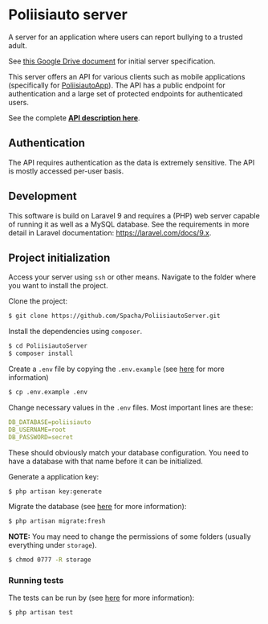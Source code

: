 # Poliisiauto server

A server for an application where users can report bullying to a trusted adult.

See [this Google Drive document](https://docs.google.com/spreadsheets/d/1WYGZZfEpqy50AALHSY2IM9s3xUBot-i0YONzvU3Gz-4/edit#gid=1449701033) for initial server specification.

This server offers an API for various clients such as mobile applications (specifically for [PoliisiautoApp](https://github.com/Spacha/PoliisiautoApp)). The API has a public endpoint for authentication and a large set of protected endpoints for authenticated users.

See the complete **[API description here](https://documenter.getpostman.com/view/3550280/2s8YzUwMLQ#auth-info-5fd01ded-b632-4259-b02d-26f74ddd579e)**.

## Authentication

The API requires authentication as the data is extremely sensitive. The API is mostly accessed per-user basis.

## Development

This software is build on Laravel 9 and requires a (PHP) web server capable of running it as well as a MySQL database. See the requirements in more detail in Laravel documentation: https://laravel.com/docs/9.x.

## Project initialization

Access your server using `ssh` or other means. Navigate to the folder where you want to install the project.

Clone the project:
```bash
$ git clone https://github.com/Spacha/PoliisiautoServer.git
```

Install the dependencies using `composer`.
```bash
$ cd PoliisiautoServer
$ composer install
```

Create a `.env` file by copying the `.env.example` (see [here](https://laravel.com/docs/9.x/configuration) for more information)
```bash
$ cp .env.example .env
```

Change necessary values in the `.env` files. Most important lines are these:
```yaml
DB_DATABASE=poliisiauto
DB_USERNAME=root
DB_PASSWORD=secret
```

These should obviously match your database configuration. You need to have a database with that name before it can be initialized.

Generate a application key:
```bash
$ php artisan key:generate
```

Migrate the database (see [here](https://laravel.com/docs/9.x/migrations) for more information):
```bash
$ php artisan migrate:fresh
```

**NOTE:** You may need to change the permissions of some folders (usually everything under `storage`).

```bash
$ chmod 0777 -R storage
```

### Running tests

The tests can be run by (see [here](https://laravel.com/docs/9.x/testing#running-tests) for more information):
```bash
$ php artisan test
```
